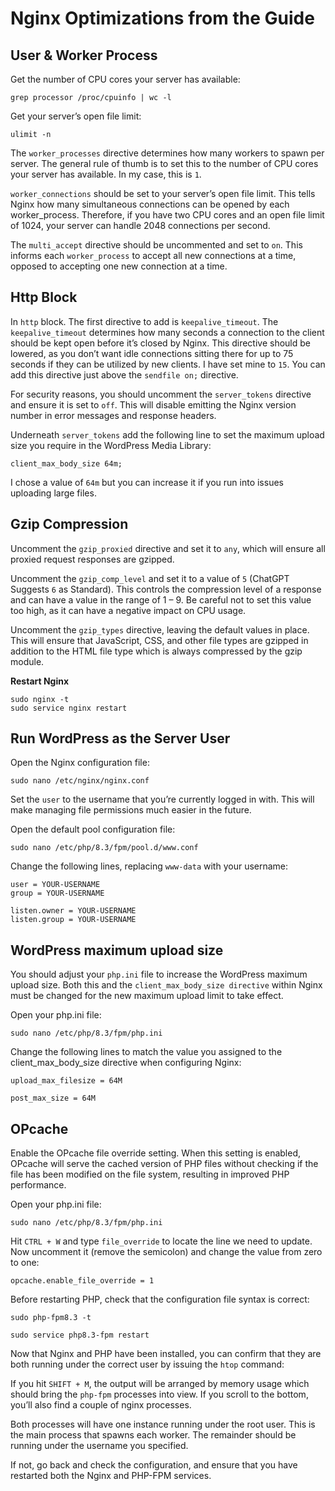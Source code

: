 # Nginx Optimizations from the Guide

## User & Worker Process

Get the number of CPU cores your server has available:

```grep processor /proc/cpuinfo | wc -l```

Get your server’s open file limit:

```ulimit -n```

The `worker_processes` directive determines how many workers to spawn per server. The general rule of thumb is to set this to the number of CPU cores your server has available. In my case, this is `1`.

`worker_connections` should be set to your server’s open file limit. This tells Nginx how many simultaneous connections can be opened by each worker_process. Therefore, if you have two CPU cores and an open file limit of 1024, your server can handle 2048 connections per second.

The `multi_accept` directive should be uncommented and set to `on`. This informs each `worker_process` to accept all new connections at a time, opposed to accepting one new connection at a time.

## Http Block

In `http` block. The first directive to add is `keepalive_timeout`. The `keepalive_timeout` determines how many seconds a connection to the client should be kept open before it’s closed by Nginx. This directive should be lowered, as you don’t want idle connections sitting there for up to 75 seconds if they can be utilized by new clients. I have set mine to `15`. You can add this directive just above the `sendfile on;` directive.

For security reasons, you should uncomment the `server_tokens` directive and ensure it is set to `off`. This will disable emitting the Nginx version number in error messages and response headers.

Underneath `server_tokens` add the following line to set the maximum upload size you require in the WordPress Media Library:

```client_max_body_size 64m;```

I chose a value of `64m` but you can increase it if you run into issues uploading large files.

## Gzip Compression

Uncomment the `gzip_proxied` directive and set it to `any`, which will ensure all proxied request responses are gzipped.

Uncomment the `gzip_comp_level` and set it to a value of `5` (ChatGPT Suggests `6` as Standard). This controls the compression level of a response and can have a value in the range of 1 – 9. Be careful not to set this value too high, as it can have a negative impact on CPU usage.

Uncomment the `gzip_types` directive, leaving the default values in place. This will ensure that JavaScript, CSS, and other file types are gzipped in addition to the HTML file type which is always compressed by the gzip module.

**Restart Nginx**
```
sudo nginx -t
sudo service nginx restart
```



## Run WordPress as the Server User

Open the Nginx configuration file: 

```sudo nano /etc/nginx/nginx.conf```

Set the `user` to the username that you’re currently logged in with. This will make managing file permissions much easier in the future.

Open the default pool configuration file:
```
sudo nano /etc/php/8.3/fpm/pool.d/www.conf
```

Change the following lines, replacing `www-data` with your username:
```
user = YOUR-USERNAME
group = YOUR-USERNAME
```
```
listen.owner = YOUR-USERNAME
listen.group = YOUR-USERNAME
```




## WordPress maximum upload size
You should adjust your `php.ini` file to increase the WordPress maximum upload size. Both this and the `client_max_body_size directive` within Nginx must be changed for the new maximum upload limit to take effect.

Open your php.ini file:
```
sudo nano /etc/php/8.3/fpm/php.ini
```

Change the following lines to match the value you assigned to the client_max_body_size directive when configuring Nginx:
```
upload_max_filesize = 64M
```
```
post_max_size = 64M
```



## OPcache
Enable the OPcache file override setting. When this setting is enabled, OPcache will serve the cached version of PHP files without checking if the file has been modified on the file system, resulting in improved PHP performance.

Open your php.ini file:
```
sudo nano /etc/php/8.3/fpm/php.ini
```

Hit `CTRL + W` and type `file_override` to locate the line we need to update. Now uncomment it (remove the semicolon) and change the value from zero to one:
```
opcache.enable_file_override = 1
```

Before restarting PHP, check that the configuration file syntax is correct:
```
sudo php-fpm8.3 -t
```

```
sudo service php8.3-fpm restart
```

Now that Nginx and PHP have been installed, you can confirm that they are both running under the correct user by issuing the `htop` command:

If you hit `SHIFT + M`, the output will be arranged by memory usage which should bring the `php-fpm` processes into view. If you scroll to the bottom, you’ll also find a couple of nginx processes.

Both processes will have one instance running under the root user. This is the main process that spawns each worker. The remainder should be running under the username you specified.

If not, go back and check the configuration, and ensure that you have restarted both the Nginx and PHP-FPM services.








